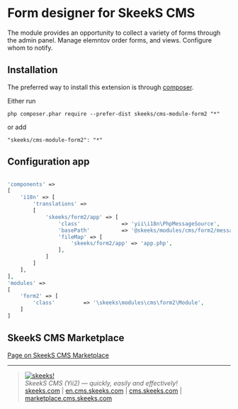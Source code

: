 Form designer for SkeekS CMS
===================================

The module provides an opportunity to collect a variety of forms through the admin panel. Manage elemntov order forms, and views. Configure whom to notify.

Installation
------------

The preferred way to install this extension is through [composer](http://getcomposer.org/download/).

Either run

```
php composer.phar require --prefer-dist skeeks/cms-module-form2 "*"
```

or add

```
"skeeks/cms-module-form2": "*"
```

Configuration app
----------

```php

'components' =>
[
    'i18n' => [
        'translations' =>
        [
            'skeeks/form2/app' => [
                'class'             => 'yii\i18n\PhpMessageSource',
                'basePath'          => '@skeeks/modules/cms/form2/messages',
                'fileMap' => [
                    'skeeks/form2/app' => 'app.php',
                ],
            ]
        ]
    ],
],
'modules' =>
[
    'form2' => [
        'class'         => '\skeeks\modules\cms\form2\Module',
    ]
]

```

SkeekS CMS Marketplace
----------

[Page on SkeekS CMS Marketplace](http://marketplace.cms.skeeks.com/solutions/podderjka-klientov/obratnaya-svyaz/12-konstruktor-web-form-2)

___

> [![skeeks!](https://gravatar.com/userimage/74431132/13d04d83218593564422770b616e5622.jpg)](http://skeeks.com)  
<i>SkeekS CMS (Yii2) — quickly, easily and effectively!</i>  
[skeeks.com](http://skeeks.com) | [en.cms.skeeks.com](http://en.cms.skeeks.com) | [cms.skeeks.com](http://cms.skeeks.com) | [marketplace.cms.skeeks.com](http://marketplace.cms.skeeks.com)


